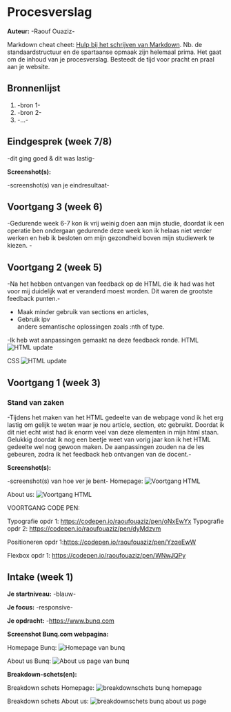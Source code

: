 # Procesverslag
**Auteur:** -Raouf Ouaziz-

Markdown cheat cheet: [Hulp bij het schrijven van Markdown](https://github.com/adam-p/markdown-here/wiki/Markdown-Cheatsheet). Nb. de standaardstructuur en de spartaanse opmaak zijn helemaal prima. Het gaat om de inhoud van je procesverslag. Besteedt de tijd voor pracht en praal aan je website.



## Bronnenlijst
1. -bron 1-
2. -bron 2-
3. -...-



## Eindgesprek (week 7/8)

-dit ging goed & dit was lastig-

**Screenshot(s):**

-screenshot(s) van je eindresultaat-



## Voortgang 3 (week 6)

-Gedurende week 6-7 kon ik vrij weinig doen aan mijn studie, doordat ik een operatie ben ondergaan gedurende deze week kon ik helaas niet verder werken en heb ik besloten om mijn gezondheid boven mijn studiewerk te kiezen. -



## Voortgang 2 (week 5)

-Na het hebben ontvangen van feedback op de HTML die ik had was het voor mij duidelijk wat er veranderd moest worden. Dit waren de grootste feedback punten.-

- Maak minder gebruik van sections en articles,
- Gebruik ipv <div> andere semantische oplossingen zoals :nth of type.
  
-Ik heb wat aanpassingen gemaakt na deze feedback ronde.
  HTML
 ![HTML update](images/UpdateHTML.png)

  CSS
 ![HTML update](images/BasicCSS.png.png)

## Voortgang 1 (week 3)

### Stand van zaken

-Tijdens het maken van het HTML gedeelte van de webpage vond ik het erg lastig om gelijk te weten waar je nou article, section, etc gebruikt. Doordat ik dit niet echt wist had ik enorm veel van deze elementen in mijn html staan. Gelukkig doordat ik nog een beetje weet van vorig jaar kon ik het HTML gedeelte wel nog gewoon maken. De aanpassingen zouden na de les gebeuren, zodra ik het feedback heb ontvangen van de docent.-

**Screenshot(s):**

-screenshot(s) van hoe ver je bent-
Homepage: 
![Voortgang HTML](images/Voortgangbunqhtml.png)

About us:
![Voortgang HTML](images/Voortgangbunqhtml2.png)

VOORTGANG CODE PEN:

Typografie opdr 1: https://codepen.io/raoufouaziz/pen/oNxEwYx
Typografie opdr 2: https://codepen.io/raoufouaziz/pen/dyMdzvm

Positioneren opdr 1:https://codepen.io/raoufouaziz/pen/YzqeEwW

Flexbox opdr 1: https://codepen.io/raoufouaziz/pen/WNwJQPy

## Intake (week 1)

**Je startniveau:** -blauw-

**Je focus:** -responsive-

**Je opdracht:** -https://www.bunq.com

**Screenshot Bunq.com webpagina:** 

Homepage Bunq: 
![Homepage van bunq](images/bunqhome.png)

About us Bunq: 
![About us page van bunq](images/bunqaboutus.png)

**Breakdown-schets(en):**

Breakdown schets Homepage: 
![breakdownschets bunq homepage](images/breakdownschetshome.png)

Breakdown schets About us:
![breakdownschets bunq about us page](images/breakdownschetsaboutus.png)
